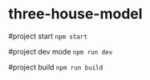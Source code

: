 # three-house-model

#project start 
```npm start```

#project dev mode
```npm run dev```

#project build
```npm run build```
